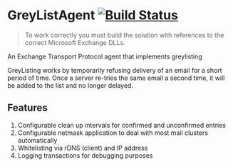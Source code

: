 GreyListAgent [![Build Status](https://travis-ci.org/jmdevince/GreylistAgent.png?branch=master)](https://travis-ci.org/jmdevince/GreylistAgent)
==================

> To work correctly you must build the solution with references to 
> the correct Microsoft Exchange DLLs.

An Exchange Transport Protocol agent that implements greylisting

GreyListing works by temporarily refusing delivery of an email for a short period of time.
Once a server re-tries the same email a second time, it will be added to the list and no longer delayed.


Features
-----
1. Configurable clean up intervals for confirmed and unconfirmed entries
2. Configurable netmask application to deal with most mail clusters automatically
3. Whitelisting via rDNS (client) and IP address
4. Logging transactions for debugging purposes

